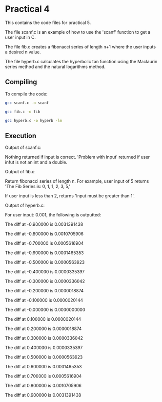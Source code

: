 # Practical 4

This contains the code files for practical 5.

The file scanf.c is an example of how to use the 'scanf' function to get a user input in C.

The file fib.c creates a fibonacci series of length n+1 where the user inputs a desired n value.

The file hyperb.c calculates the hyperbolic tan function using the Maclaurin series method and the natural logarithms method.

## Compiling

To compile the code:

```bash
gcc scanf.c -o scanf

gcc fib.c -o fib

gcc hyperb.c -o hyperb -lm
```

## Execution

Output of scanf.c:

Nothing returned if input is correct. 'Problem with input' returned if user infut is not an int and a double.

Output of fib.c:

Return fibonacci series of length n. For example, user input of 5 returns 'The Fib Series is: 0, 1, 1, 2, 3, 5,'

If user input is less than 2, returns 'Input must be greater than 1'.

Output of hyperb.c:

For user input: 0.001, the following is outputted:

The diff at -0.900000 is 0.0031391438

The diff at -0.800000 is 0.0010705906

The diff at -0.700000 is 0.0005616904

The diff at -0.600000 is 0.0001465353

The diff at -0.500000 is 0.0000563923

The diff at -0.400000 is 0.0000335397

The diff at -0.300000 is 0.0000336042

The diff at -0.200000 is 0.0000018874

The diff at -0.100000 is 0.0000020144

The diff at -0.000000 is 0.0000000000

The diff at 0.100000 is 0.0000020144

The diff at 0.200000 is 0.0000018874

The diff at 0.300000 is 0.0000336042

The diff at 0.400000 is 0.0000335397

The diff at 0.500000 is 0.0000563923

The diff at 0.600000 is 0.0001465353

The diff at 0.700000 is 0.0005616904

The diff at 0.800000 is 0.0010705906

The diff at 0.900000 is 0.0031391438
